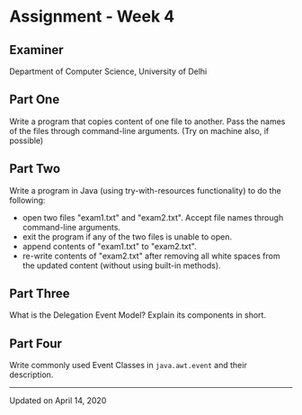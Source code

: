 # Assignment - Week 4

## Examiner
Department of Computer Science, University of Delhi

## Part One
Write a program that copies content of one file to another. Pass the names of the files through command-line arguments. (Try on machine also, if possible)

## Part Two
Write a program in Java (using try-with-resources functionality) to do the following:
 - open two files "exam1.txt" and "exam2.txt". Accept file names through command-line arguments.
 - exit the program if any of the two files is unable to open.
 - append contents of "exam1.txt" to "exam2.txt".
 - re-write contents of "exam2.txt" after removing all white spaces from the updated content (without using built-in methods).

## Part Three
What is the Delegation Event Model? Explain its components in short.

## Part Four
Write commonly used Event Classes in `java.awt.event` and their description.

---

Updated on April 14, 2020